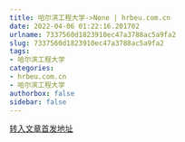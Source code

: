 ```yaml
---
title: 哈尔滨工程大学->None | hrbeu.com.cn
date: 2022-04-06 01:22:16.201702
urlname: 7337560d1823910ec47a3788ac5a9fa2
slug: 7337560d1823910ec47a3788ac5a9fa2
tags: 
- 哈尔滨工程大学
categories:
- hrbeu.com.cn
- 哈尔滨工程大学
authorbox: false
sidebar: false
---
```





[转入文章首发地址](https://mp.weixin.qq.com/s/mxdC0HDt1FDKl4zZOH0cVg)